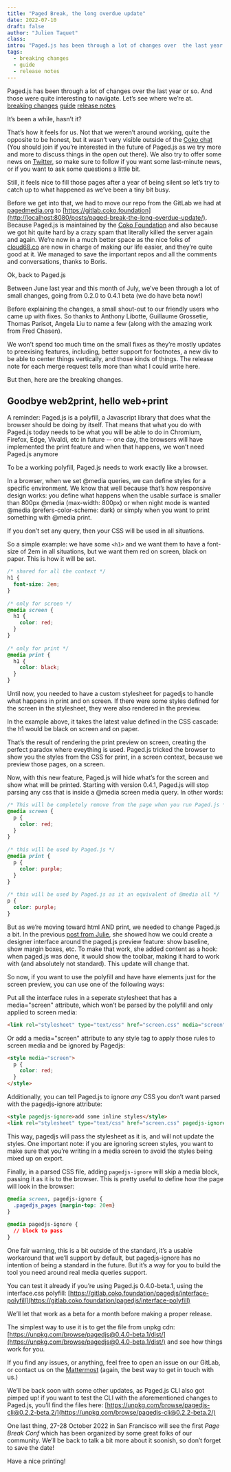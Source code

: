 ```yaml
---
title: "Paged Break, the long overdue update"
date: 2022-07-10
draft: false
author: "Julien Taquet"
class:
intro: "Paged.js has been through a lot of changes over  the last year or so. And those were quite interesting to navigate. Let’s see where we’re at."
tags:
  - breaking changes
  - guide
  - release notes
---
```


Paged.js has been through a lot of changes over the last year or so. And those were quite interesting to navigate. Let’s see where we’re at.  
[breaking changes](http://localhost:8080/tags/breaking%20changes/) [guide](http://localhost:8080/tags/guide/) [release notes](http://localhost:8080/tags/release%20notes/)

It’s been a while, hasn’t it?

That’s how it feels for us. Not that we weren’t around working, quite the opposite to be honest, but it wasn’t very visible outside of the [Coko chat](https://mattermost.coko.foundation) (You should join if you’re interested in the future of Paged.js as we try more and more to discuss things in the open out there). We also try to offer some news on [Twitter](https://twitter.com/paged_js), so make sure to follow if you want some last-minute news, or if you want to ask some questions a little bit.

Still, it feels nice to fill those pages after a year of being silent so let’s try to catch up to what happened as we’ve been a tiny bit busy.

Before we get into that, we had to move our repo from the GitLab we had at [pagedmedia.org](http://pagedmedia.org) to [https://gitlab.coko.foundation](http://localhost:8080/posts/paged-break-the-long-overdue-update/). Because Paged.js is maintained by the [Coko Foundation](https://coko.foundation) and also because we got hit quite hard by a crazy spam that literally killed the server again and again. We’re now in a much better space as the nice folks of [cloud68.co](https://cloud68.co) are now in charge of making our life easier, and they’re quite good at it. We managed to save the important repos and all the comments and conversations, thanks to Boris.

Ok, back to Paged.js

Between June last year and this month of July, we’ve been through a lot of small changes, going from 0.2.0 to 0.4.1 beta (we do have beta now!)

Before explaining the changes, a small shout-out to our friendly users who came up with fixes. So thanks to Anthony Libotte, Guillaume Grossetie, Thomas Parisot, Angela Liu to name a few (along with the amazing work from Fred Chasen).

We won’t spend too much time on the small fixes as they’re mostly updates to preexising features, including, better support for footnotes, a new div to be able to center things vertically, and those kinds of things. The release note for each merge request tells more than what I could write here.

But then, here are the breaking changes.

## Goodbye web2print, hello web+print

A reminder: Paged.js is a polyfill, a Javascript library that does what the browser should be doing by itself. That means that what you do with Paged.js today needs to be what you will be able to do in Chromium, Firefox, Edge, Vivaldi, etc in future -- one day, the browsers will have implemented the print feature and when that happens, we won’t need Paged.js anymore

To be a working polyfill, Paged.js needs to work exactly like a browser.

In a browser, when we set @media queries, we can define styles for a specific environment. We know that well because that’s how responsive design works: you define what happens when the usable surface is smaller than 800px @media (max-width: 800px) or when night mode is wanted  @media (prefers-color-scheme: dark) or simply when you want to print something with @media print.

If you don’t set any query, then your CSS will be used in all situations.

So a simple example: we have some `<h1>` and we want them to have a font-size of 2em in all situations, but we want them red on screen, black on paper. This is how it will be set.

```css
/* shared for all the context */  
h1 {  
  font-size: 2em;  
}  
  
/* only for screen */  
@media screen {  
  h1 {  
    color: red;  
  }  
}  
  
/* only for print */  
@media print {  
  h1 {  
    color: black;  
  }  
}
```

Until now, you needed to have a custom stylesheet for pagedjs to handle what happens in print and on screen. If there were some styles defined for the screen in the stylesheet, they were also rendered in the preview.

In the example above, it takes the latest value defined in the CSS cascade:  the h1 would be black on screen and on paper.

That’s the result of rendering the print preview on screen, creating the perfect paradox where eveything is used. Paged.js tricked the browser to show you the styles from the CSS for print, in a screen context, because we preview those pages, on a screen.

Now, with this new feature, Paged.js will  hide what’s for the screen and show what will be printed. Starting with version 0.4.1, Paged.js will stop parsing any css that is inside a @media screen media query. In other words:

```css  
/* This will be completely remove from the page when you run Paged.js */  
@media screen {  
  p {  
    color: red;  
  }  
}  
  
/* this will be used by Paged.js */  
@media print {  
  p {  
    color: purple;  
  }  
}  
  
/* this will be used by Paged.js as it an equivalent of @media all */  
p {  
  color: purple;  
}
```

But as we’re moving toward html AND print, we needed to change Paged.js a bit. In the previous [post from Julie](https://pagedjs.org/posts/2020-04-15-starterkits-for-pagedjs/), she showed how we could create a designer interface around the paged.js preview feature: show baseline, show margin boxes, etc. To make that work, she added content as a hook: when paged.js was done, it would show the toolbar, making it hard to work with (and absolutely not standard). This update will change that.

So now, if you want to use the polyfill and have have elements just for the screen preview, you can use one of the following ways:

Put all the interface rules in a seperate stylesheet that has a media="screen" attribute, which won’t be parsed by the polyfill and only applied to screen media:

```html
<link rel="stylesheet" type="text/css" href="screen.css" media="screen">
```
Or add a media="screen" attribute to any style tag to apply those rules to screen media and be ignored by Pagedjs:

```html
<style media="screen">  
  p {  
    color: red;  
  }  
</style>
```

Additionally, you can tell Paged.js to ignore _any_ CSS you don’t want parsed with the pagedjs-ignore attribute:

```html
<style pagedjs-ignore>add some inline styles</style>  
<link rel="stylesheet" type="text/css" href="screen.css" pagedjs-ignore>
```

This way, pagedjs will pass the stylesheet as it is, and will not update the styles. One important note: if you are ignoring screen styles, you want to make sure that you’re writing in a media screen to avoid the styles being mixed up on export.

Finally, in a parsed CSS file, adding `pagedjs-ignore` will skip a media block, passing it as it is to the browser. This is pretty useful to define how the page will look in the browser:

```css
@media screen, pagedjs-ignore {  
  .pagedjs_pages {margin-top: 20em}  
}  
  
@media pagedjs-ignore {  
  // block to pass  
}
```

One fair warning, this is a bit outside of the standard, it’s a usable workaround that we’ll support by default, but pagedjs-ignore has no intention of being a standard in the future. But it’s a way for you to build the tool you need around real media queries support.

You can test it already if you’re using Paged.js 0.4.0-beta.1, using the interface.css polyfill: [https://gitlab.coko.foundation/pagedjs/interface-polyfill](https://gitlab.coko.foundation/pagedjs/interface-polyfill)

We’ll let that work as a beta for a month before making a proper release.

The simplest way to use it is to get the file from unpkg cdn: [https://unpkg.com/browse/pagedjs@0.4.0-beta.1/dist/](https://unpkg.com/browse/pagedjs@0.4.0-beta.1/dist/) and see how things work for you.

If you find any issues, or anything, feel free to open an issue on our GitLab, or contact us on the [Mattermost](https://mattermost.coko.foundation) (again, the best way to get in touch with us.)

We’ll be back soon with some other updates, as Paged.js CLI also got pimped up! if you want to test the CLI with the aforementioned changes to Paged.js, you’ll find the files here: [https://unpkg.com/browse/pagedjs-cli@0.2.2-beta.2/](https://unpkg.com/browse/pagedjs-cli@0.2.2-beta.2/)

One last thing, 27-28 October 2022 in San Francisco will see the first _Page Break Conf_ which has been organized by some great folks of our community. We’ll be back to talk a bit more about it soonish, so don’t forget to save the date!

Have a nice printing!
